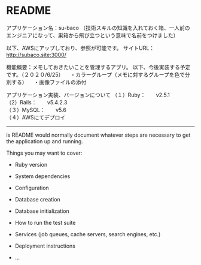 # README
アプリケーション名：su-baco
（技術スキルの知識を入れておく箱、一人前のエンジニアになって、巣箱から飛び立つという意味で名前をつけました）

以下、AWSにアップしており、参照が可能です。
サイトURL：http://subaco.site:3000/

機能概要：メモしておきたいことを管理するアプリ。
以下、今後実装する予定です。（２０２０/6/25）
　・カラーグループ（メモに対するグループを色で分別する）
　・画像ファイルの添付

アプリケーション実装、バージョンについて
（１）Ruby：　　v2.5.1  <br />
（2）Rails：　　v5.4.2.3 <br />
（３）MySQL：　　v5.6 <br />
（４）AWSにてデプロイ <br />


----------------------------

is README would normally document whatever steps are necessary to get the
application up and running.

Things you may want to cover:

* Ruby version

* System dependencies

* Configuration

* Database creation

* Database initialization

* How to run the test suite

* Services (job queues, cache servers, search engines, etc.)

* Deployment instructions

* ...
